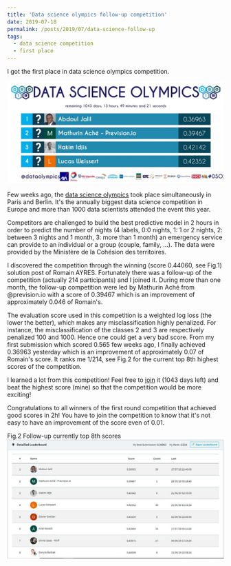 ```yaml
---
title: 'Data science olympics follow-up competition'
date: 2019-07-18
permalink: /posts/2019/07/data-science-follow-up
tags:
  - data science competition
  - first place
---
```


I got the first place in data science olympics competition.

![data-science-follow-up](/images/data-science-follow-up-comp/leaderboard.jpeg)

Few weeks ago, the [data science olympics](https://www.datascience-olympics.com/) took place simultaneously in Paris and Berlin. It's the annually biggest data science competition in Europe and more than 1000 data scientists attended the event this year.

Competitors are challenged to build the best predictive model in 2 hours in order to predict the number of nights (4 labels, 0:0 nights, 1: 1 or 2 nights, 2: between 3 nights and 1 month, 3: more than 1 month) an emergency service can provide to an individual or a group (couple, family, ...). The data were provided by the Ministère de la Cohésion des territoires.

I discovered the competition through the winning (score 0.44060, see Fig.1) solution post of Romain AYRES. Fortunately there was a follow-up of the competition (actually 214 participants) and I joined it.
During more than one month, the follow-up competition were led by Mathurin Aché from @prevision.io with a score of 0.39467 which is an improvement of approximately 0.046 of Romain's.

The evaluation score used in this competition is a weighted log loss (the lower the better), which makes any misclassification highly penalized. For instance, the misclassification of the classes 2 and 3 are respectively penalized 100 and 1000. Hence one could get a very bad score.
From my first submission which scored 0.565 few weeks ago, I finally achieved 0.36963 yesterday which is an improvement of approximately 0.07 of Romain's score. It ranks me 1/214, see Fig.2 for the current top 8th highest scores of the competition.

I learned a lot from this competition! Feel free to [join](https://qscore.datascience-olympics.com/competitions) it (1043 days left) and beat the highest score (mine) so that the competition would be more exciting!

Congratulations to all winners of the first round competition that achieved good scores in 2h! You have to join the competition to know that it's not easy to have an improvement of the score even of 0.01.

Fig.2 Follow-up currently top 8th scores
![data-science-follow-up-2](/images/data-science-follow-up-comp/leaderboard-2.jpeg)